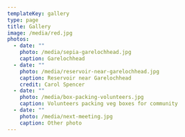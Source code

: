 ```yaml
---
templateKey: gallery
type: page
title: Gallery
image: /media/red.jpg
photos:
  - date: ""
    photo: /media/sepia-garelochhead.jpg
    caption: Garelochhead
  - date: ""
    photo: /media/reservoir-near-garelochhead.jpg
    caption: Reservoir near Garelochhead
    credit: Carol Spencer
  - date: ""
    photo: /media/box-packing-volunteers.jpg
    caption: Volunteers packing veg boxes for community
  - date: ""
    photo: /media/next-meeting.jpg
    caption: Other photo
---
```

